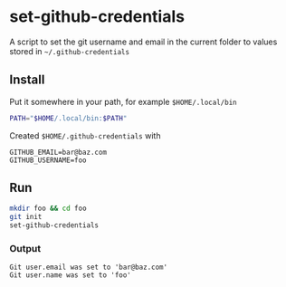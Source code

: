 # set-github-credentials

A script to set the git username and email in the current folder to
values stored in `~/.github-credentials`

## Install

Put it somewhere in your path, for example `$HOME/.local/bin`

```bash
PATH="$HOME/.local/bin:$PATH"
```

Created `$HOME/.github-credentials` with

```
GITHUB_EMAIL=bar@baz.com
GITHUB_USERNAME=foo
```

## Run

```bash
mkdir foo && cd foo
git init
set-github-credentials
```

### Output

```
Git user.email was set to 'bar@baz.com'
Git user.name was set to 'foo'
```
